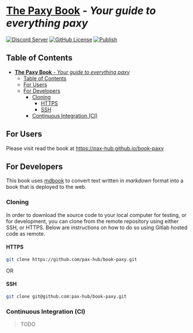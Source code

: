 # [**The Paxy Book**](https://pax-hub.github.io/paxy-book/) - *Your guide to everything paxy*

[![Discord Server](https://dcbadge.vercel.app/api/server/vFG57wDxsd?style=flat)](https://discord.gg/vFG57wDxsd)
[![GitHub License](https://img.shields.io/github/license/pax-hub/book-paxy)](https://www.mozilla.org/en-US/MPL/)
[![Publish](https://github.com/pax-hub/paxy-book/actions/workflows/publish.yml/badge.svg)](https://github.com/pax-hub/book-paxy/actions/workflows/publish.yml)

## Table of Contents

- [**The Paxy Book** - *Your guide to everything paxy*](#the-paxy-book---your-guide-to-everything-paxy)
  - [Table of Contents](#table-of-contents)
  - [For Users](#for-users)
  - [For Developers](#for-developers)
    - [Cloning](#cloning)
      - [HTTPS](#https)
      - [SSH](#ssh)
    - [Continuous Integration (CI)](#continuous-integration-ci)

## For Users

Please visit read the book at https://pax-hub.github.io/book-paxy

## For Developers

This book uses [mdbook](https://rust-lang.github.io/mdBook/) to convert text written in *markdown* format into a book that is deployed to the web.

### Cloning

In order to download the source code to your local computer for testing, or for development, you can clone from the remote repository using either SSH, or HTTPS. Below are instructions on how to do so using Gitlab hosted code as remote.

#### HTTPS

```sh
git clone https://github.com/pax-hub/book-paxy.git 
```

OR

#### SSH

```sh
git clone git@github.com:pax-hub/book-paxy.git
```

### Continuous Integration (CI)
> TODO
